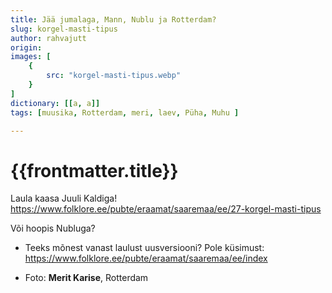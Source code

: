 ```yaml
---
title: Jää jumalaga, Mann, Nublu ja Rotterdam?
slug: korgel-masti-tipus
author: rahvajutt
origin:  
images: [
    {
        src: "korgel-masti-tipus.webp"
    }
]
dictionary: [[a, a]]
tags: [muusika, Rotterdam, meri, laev, Püha, Muhu ]

---
```



<h1 class="story-h1">
    {{frontmatter.title}}
</h1>

Laula kaasa Juuli Kaldiga! https://www.folklore.ee/pubte/eraamat/saaremaa/ee/27-korgel-masti-tipus

Või hoopis Nubluga? 

<youtube-wrapper video="https://www.youtube.com/embed/sURb5jyZH7U" />


<!-- <story-author :author="frontmatter.author" :origin="frontmatter.origin" /> -->
<!-- <story-dictionary :terms="frontmatter.dictionary" /> -->

<details-wrapper summary="Mõtlemiseks ja arutlemiseks">

- Teeks mõnest vanast laulust uusversiooni? Pole küsimust: https://www.folklore.ee/pubte/eraamat/saaremaa/ee/index

</details-wrapper>


<details-wrapper summary="Allikad" class="text-sm" icon="IconSources">

- Foto: **Merit Karise**, Rotterdam

</details-wrapper>

